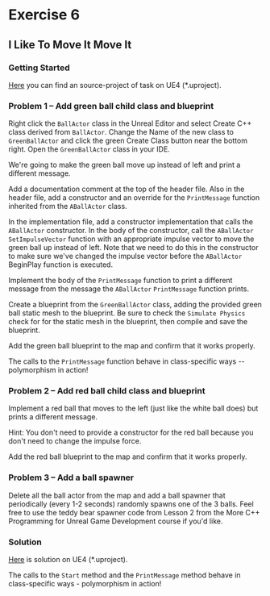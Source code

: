 # Exercise 6
## I Like To Move It Move It

### Getting Started

[Here](/Course_4_OOP_for_Unreal/Module_2/2_Move_it_Move_It/Source/MoveIt.uproject) you can find an source-project of task on UE4 (*.uproject).

### Problem 1 – Add green ball child class and blueprint

Right click the `BallActor` class in the Unreal Editor and select Create C++ class derived from `BallActor`. Change the Name of the new class to `GreenBallActor` and click the green Create Class button near the bottom right. Open the `GreenBallActor` class in your IDE.

We're going to make the green ball move up instead of left and print a different message.

Add a documentation comment at the top of the header file.  Also in the header file, add a constructor and an override for the `PrintMessage` function inherited from the `ABallActor` class.

In the implementation file, add a constructor implementation that calls the `ABallActor` constructor. In the body of the constructor, call the `ABallActor` `SetImpulseVector` function with an appropriate impulse vector to move the green ball up instead of left. Note that we need to do this in the constructor to make sure we've changed the impulse vector before the `ABallActor` BeginPlay function is executed.

Implement the body of the `PrintMessage` function to print a different message from the message the `ABallActor` `PrintMessage` function prints.

Create a blueprint from the `GreenBallActor` class, adding the provided green ball static mesh to the blueprint. Be sure to check the `Simulate Physics` check for for the static mesh in the blueprint, then compile and save the blueprint.

Add the green ball blueprint to the map and confirm that it works properly.

The calls to the `PrintMessage` function behave in class-specific ways -- polymorphism in action!

### Problem 2 – Add red ball child class and blueprint

Implement a red ball that moves to the left (just like the white ball does) but prints a different message.

Hint: You don't need to provide a constructor for the red ball because you don't need to change the impulse force.

 Add the red ball blueprint to the map and confirm that it works properly.

### Problem 3 – Add a ball spawner

Delete all the ball actor from the map and add a ball spawner that periodically (every 1-2 seconds) randomly spawns one of the 3 balls. Feel free to use the teddy bear spawner code from Lesson 2 from the More C++ Programming for Unreal Game Development course if you'd like.

### Solution
[Here](/Course_4_OOP_for_Unreal/Module_2/2_Move_it_Move_It/Solution/MoveIt.uproject) is solution on UE4 (*.uproject).



The calls to the `Start` method and the `PrintMessage` method behave in class-specific ways - polymorphism in action!
